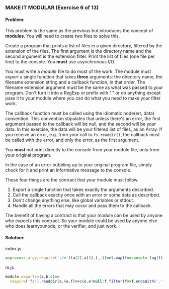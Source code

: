 ### MAKE IT MODULAR (Exercise 6 of 13)
#### Problem:
This problem is the same as the previous but introduces the concept of **modules**. You will need to create two files to solve this.

Create a program that prints a list of files in a given directory, filtered by the extension of the files. The first argument is the directory name and the second argument is the extension filter. Print the list of files (one file per line) to the console. You **must** use asynchronous I/O.

You must write a *module* file to do most of the work. The module must *export* a single function that takes **three** arguments: the directory name, the filename extension string and a callback function, in that order. The filename extension argument must be the same as what was passed to your program. Don't turn it into a RegExp or prefix with "." or do anything except pass it to your module where you can do what you need to make your filter work.

The callback function must be called using the idiomatic node(err, data) convention. This convention stipulates that unless there's an error, the first argument passed to the callback will be null, and the second will be your data. In this exercise, the data will be your filtered list of files, as an Array. If you receive an error, e.g. from your call to  `fs.readdir()`, the callback must be called with the error, and only the error, as the first argument.

You **must** not print directly to the console from your module file, only from your original program.

In the case of an error bubbling up to your original program file, simply check for it and print an informative message to the console.

These four things are the contract that your module must follow.

1. Export a single function that takes exactly the arguments described.
2. Call the callback exactly once with an error or some data as described.
3. Don't change anything else, like global variables or stdout.
4. Handle all the errors that may occur and pass them to the callback.

The benefit of having a contract is that your module can be used by anyone who expects this contract. So your module could be used by anyone else who does learnyounode, or the verifier, and just work.

#### Solution:
index.js
```js
a=process.argv;require('./m')(a[2],a[3],(_,l)=>l.map(f=>console.log(f)))
```
m.js
```js
module.exports=(a,b,c)=>
  require('fs').readdir(a,(e,f)=>c(e,e?null:f.filter(f=>f.endsWith('.'+b))))
```
